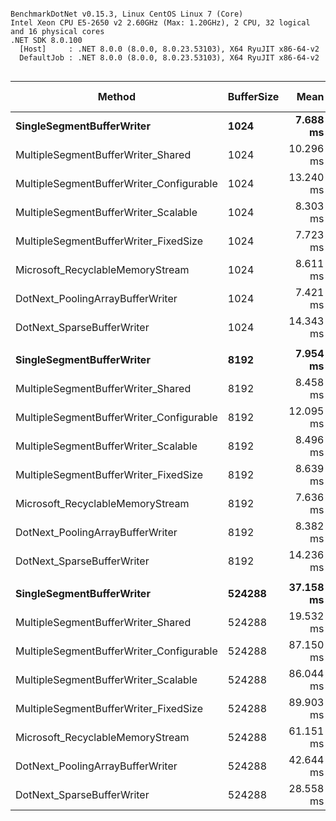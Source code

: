 ```

BenchmarkDotNet v0.15.3, Linux CentOS Linux 7 (Core)
Intel Xeon CPU E5-2650 v2 2.60GHz (Max: 1.20GHz), 2 CPU, 32 logical and 16 physical cores
.NET SDK 8.0.100
  [Host]     : .NET 8.0.0 (8.0.0, 8.0.23.53103), X64 RyuJIT x86-64-v2
  DefaultJob : .NET 8.0.0 (8.0.0, 8.0.23.53103), X64 RyuJIT x86-64-v2


```
| Method                                   | BufferSize | Mean      | Error     | StdDev     | Median    | Ratio | RatioSD | Gen0     | Allocated | Alloc Ratio |
|----------------------------------------- |----------- |----------:|----------:|-----------:|----------:|------:|--------:|---------:|----------:|------------:|
| **SingleSegmentBufferWriter**                | **1024**       |  **7.688 ms** | **0.1534 ms** |  **0.2477 ms** |  **7.647 ms** |  **0.75** |    **0.03** | **109.3750** |   **1.14 MB** |        **0.47** |
| MultipleSegmentBufferWriter_Shared       | 1024       | 10.296 ms | 0.1909 ms |  0.1785 ms | 10.300 ms |  1.00 |    0.02 | 234.3750 |   2.44 MB |        1.00 |
| MultipleSegmentBufferWriter_Configurable | 1024       | 13.240 ms | 0.3398 ms |  0.9966 ms | 13.174 ms |  1.29 |    0.10 | 234.3750 |   2.44 MB |        1.00 |
| MultipleSegmentBufferWriter_Scalable     | 1024       |  8.303 ms | 0.1600 ms |  0.1843 ms |  8.274 ms |  0.81 |    0.02 | 265.6250 |   2.67 MB |        1.09 |
| MultipleSegmentBufferWriter_FixedSize    | 1024       |  7.723 ms | 0.1529 ms |  0.2335 ms |  7.703 ms |  0.75 |    0.03 | 265.6250 |   2.67 MB |        1.09 |
| Microsoft_RecyclableMemoryStream         | 1024       |  8.611 ms | 0.1705 ms |  0.4184 ms |  8.667 ms |  0.84 |    0.04 | 265.6250 |   2.67 MB |        1.09 |
| DotNext_PoolingArrayBufferWriter         | 1024       |  7.421 ms | 0.3183 ms |  0.9385 ms |  7.789 ms |  0.72 |    0.09 | 234.3750 |   2.37 MB |        0.97 |
| DotNext_SparseBufferWriter               | 1024       | 14.343 ms | 0.1596 ms |  0.1493 ms | 14.300 ms |  1.39 |    0.03 | 187.5000 |   1.91 MB |        0.78 |
|                                          |            |           |           |            |           |       |         |          |           |             |
| **SingleSegmentBufferWriter**                | **8192**       |  **7.954 ms** | **0.1542 ms** |  **0.2308 ms** |  **7.959 ms** |  **0.94** |    **0.04** | **109.3750** |   **1.14 MB** |        **0.47** |
| MultipleSegmentBufferWriter_Shared       | 8192       |  8.458 ms | 0.1661 ms |  0.2101 ms |  8.436 ms |  1.00 |    0.03 | 242.1875 |   2.44 MB |        1.00 |
| MultipleSegmentBufferWriter_Configurable | 8192       | 12.095 ms | 0.2414 ms |  0.4593 ms | 12.233 ms |  1.43 |    0.06 | 218.7500 |   2.44 MB |        1.00 |
| MultipleSegmentBufferWriter_Scalable     | 8192       |  8.496 ms | 0.1695 ms |  0.2018 ms |  8.485 ms |  1.01 |    0.03 | 265.6250 |   2.67 MB |        1.09 |
| MultipleSegmentBufferWriter_FixedSize    | 8192       |  8.639 ms | 0.1684 ms |  0.2571 ms |  8.628 ms |  1.02 |    0.04 | 265.6250 |   2.67 MB |        1.09 |
| Microsoft_RecyclableMemoryStream         | 8192       |  7.636 ms | 0.4551 ms |  1.3420 ms |  7.669 ms |  0.90 |    0.16 | 265.6250 |   2.67 MB |        1.09 |
| DotNext_PoolingArrayBufferWriter         | 8192       |  8.382 ms | 0.1666 ms |  0.2918 ms |  8.461 ms |  0.99 |    0.04 | 234.3750 |   2.37 MB |        0.97 |
| DotNext_SparseBufferWriter               | 8192       | 14.236 ms | 0.2762 ms |  0.3872 ms | 14.289 ms |  1.68 |    0.06 | 187.5000 |   1.91 MB |        0.78 |
|                                          |            |           |           |            |           |       |         |          |           |             |
| **SingleSegmentBufferWriter**                | **524288**     | **37.158 ms** | **1.1486 ms** |  **3.3140 ms** | **36.412 ms** |  **1.93** |    **0.29** | **153.8462** |   **1.91 MB** |        **0.53** |
| MultipleSegmentBufferWriter_Shared       | 524288     | 19.532 ms | 0.7760 ms |  2.2879 ms | 19.618 ms |  1.01 |    0.17 | 343.7500 |   3.59 MB |        1.00 |
| MultipleSegmentBufferWriter_Configurable | 524288     | 87.150 ms | 1.7399 ms |  4.6139 ms | 87.786 ms |  4.52 |    0.59 | 333.3333 |   3.59 MB |        1.00 |
| MultipleSegmentBufferWriter_Scalable     | 524288     | 86.044 ms | 2.1849 ms |  6.2336 ms | 84.939 ms |  4.47 |    0.62 | 333.3333 |   4.73 MB |        1.32 |
| MultipleSegmentBufferWriter_FixedSize    | 524288     | 89.903 ms | 4.8752 ms | 14.3746 ms | 97.295 ms |  4.67 |    0.93 | 375.0000 |   5.44 MB |        1.52 |
| Microsoft_RecyclableMemoryStream         | 524288     | 61.151 ms | 1.5882 ms |  4.6579 ms | 61.706 ms |  3.17 |    0.45 | 416.6667 |    4.2 MB |        1.17 |
| DotNext_PoolingArrayBufferWriter         | 524288     | 42.644 ms | 0.7339 ms |  0.8737 ms | 42.226 ms |  2.21 |    0.27 | 200.0000 |   2.37 MB |        0.66 |
| DotNext_SparseBufferWriter               | 524288     | 28.558 ms | 0.8717 ms |  2.5150 ms | 27.998 ms |  1.48 |    0.22 | 343.7500 |   3.66 MB |        1.02 |

